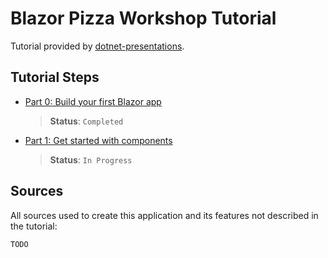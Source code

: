 # Blazor Pizza Workshop Tutorial

Tutorial provided by [dotnet-presentations](https://github.com/dotnet-presentations/blazor-workshop).

## Tutorial Steps

* [Part 0: Build your first Blazor app](https://github.com/dotnet-presentations/blazor-workshop/blob/master/docs/00-get-started.md)
    > **Status**: `Completed`
* [Part 1: Get started with components](https://github.com/dotnet-presentations/blazor-workshop/blob/master/docs/00-get-started.md)
    > **Status**: `In Progress`

## Sources

All sources used to create this application and its features not described in the tutorial:

`TODO`